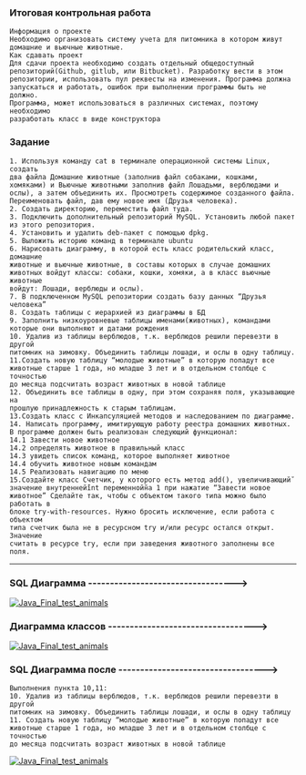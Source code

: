 ### Итоговая контрольная работа

    Информация о проекте
    Необходимо организовать систему учета для питомника в котором живут
    домашние и вьючные животные.
    Как сдавать проект
    Для сдачи проекта необходимо создать отдельный общедоступный
    репозиторий(Github, gitlub, или Bitbucket). Разработку вести в этом
    репозитории, использовать пул реквесты на изменения. Программа должна
    запускаться и работать, ошибок при выполнении программы быть не должно.
    Программа, может использоваться в различных системах, поэтому необходимо
    разработать класс в виде конструктора

### Задание

    1. Используя команду cat в терминале операционной системы Linux, создать
    два файла Домашние животные (заполнив файл собаками, кошками,
    хомяками) и Вьючные животными заполнив файл Лошадьми, верблюдами и
    ослы), а затем объединить их. Просмотреть содержимое созданного файла.
    Переименовать файл, дав ему новое имя (Друзья человека).
    2. Создать директорию, переместить файл туда.
    3. Подключить дополнительный репозиторий MySQL. Установить любой пакет
    из этого репозитория.
    4. Установить и удалить deb-пакет с помощью dpkg.
    5. Выложить историю команд в терминале ubuntu
    6. Нарисовать диаграмму, в которой есть класс родительский класс, домашние
    животные и вьючные животные, в составы которых в случае домашних
    животных войдут классы: собаки, кошки, хомяки, а в класс вьючные животные
    войдут: Лошади, верблюды и ослы).
    7. В подключенном MySQL репозитории создать базу данных “Друзья
    человека”
    8. Создать таблицы с иерархией из диаграммы в БД
    9. Заполнить низкоуровневые таблицы именами(животных), командами
    которые они выполняют и датами рождения
    10. Удалив из таблицы верблюдов, т.к. верблюдов решили перевезти в другой
    питомник на зимовку. Объединить таблицы лошади, и ослы в одну таблицу.
    11.Создать новую таблицу “молодые животные” в которую попадут все
    животные старше 1 года, но младше 3 лет и в отдельном столбце с точностью
    до месяца подсчитать возраст животных в новой таблице
    12. Объединить все таблицы в одну, при этом сохраняя поля, указывающие на
    прошлую принадлежность к старым таблицам.
    13.Создать класс с Инкапсуляцией методов и наследованием по диаграмме.
    14. Написать программу, имитирующую работу реестра домашних животных.
    В программе должен быть реализован следующий функционал:
    14.1 Завести новое животное
    14.2 определять животное в правильный класс
    14.3 увидеть список команд, которое выполняет животное
    14.4 обучить животное новым командам
    14.5 Реализовать навигацию по меню
    15.Создайте класс Счетчик, у которого есть метод add(), увеличивающий̆
    значение внутренней̆int переменной̆на 1 при нажатие “Завести новое
    животное” Сделайте так, чтобы с объектом такого типа можно было работать в
    блоке try-with-resources. Нужно бросить исключение, если работа с объектом
    типа счетчик была не в ресурсном try и/или ресурс остался открыт. Значение
    считать в ресурсе try, если при заведения животного заполнены все поля.

------------------------------------------------

### SQL Диаграмма ---------------------------------->

[![Java_Final_test_animals](https://i.ibb.co/pxKgzVD/Human-Friends.png)](https://i.ibb.co/pxKgzVD/Human-Friends.png "Animals")

### Диаграмма классов ---------------------------------->

[![Java_Final_test_animals](https://i.ibb.co/yyHcYsP/uml-diagram-animals.png)](https://i.ibb.co/yyHcYsP/uml-diagram-animals.png "Animals")

### SQL Диаграмма после ---------------------------------->

    Выполнения пункта 10,11:
    10. Удалив из таблицы верблюдов, т.к. верблюдов решили перевезти в другой
    питомник на зимовку. Объединить таблицы лошади, и ослы в одну таблицу
    11. Создать новую таблицу “молодые животные” в которую попадут все
    животные старше 1 года, но младше 3 лет и в отдельном столбце с точностью
    до месяца подсчитать возраст животных в новой таблице

[![Java_Final_test_animals](https://i.ibb.co/PjdJ0RY/Human-Friends-Horse-And-Donkey-Combined-Animals-1-to-3-Years.png)](https://i.ibb.co/PjdJ0RY/Human-Friends-Horse-And-Donkey-Combined-Animals-1-to-3-Years.png "Animals")
